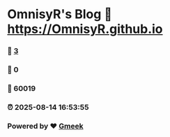 # OmnisyR's Blog :link: https://OmnisyR.github.io 
### :page_facing_up: [3](https://OmnisyR.github.io/tag.html) 
### :speech_balloon: 0 
### :hibiscus: 60019 
### :alarm_clock: 2025-08-14 16:53:55 
### Powered by :heart: [Gmeek](https://github.com/Meekdai/Gmeek)
